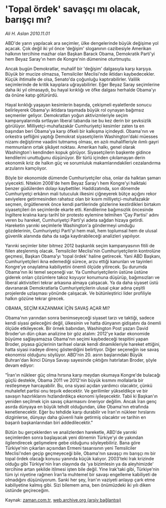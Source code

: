 # 'Topal ördek' savaşçı mı olacak, barışçı mı?

*Ali H. Aslan 2010.11.01*

<td class="columnist-detail">
<p>ABD'de yarın yapılacak ara seçimler, ülke dengelerinde büyük değişime yol açacak. Çok değil iki yıl önce 'değişim' sloganının cazibesiyle Amerikan halkının tercihine mazhar olan Başkan Barack Obama, Demokratik Parti'yi hem Beyaz Saray'ın hem de Kongre'nin dümenine oturtmuştu.</p>
<p>
<div id="haberMetinDiv">
<p>Ancak bugün Demokratlar, muhalif bir 'değişim' dalgasıyla karşı karşıya. Büyük bir mucize olmazsa, Temsilciler Meclisi'nde iktidarı kaybedecekler. Küçük ihtimalle de olsa, Senato'da çoğunluğu kaptırabilirler. Valilik seçimlerinde de kritik kayıplara uğrayabilirler. Eğer Beyaz Saray seçimlerine daha iki yıl olmasaydı, bu hayal kırıklığı ve öfke dalgası herhalde Obama'yı da önüne katıp götürürdü.
<p> Hayal kırıklığı yaşayan kesimlerin başında, çekişmeli eyaletlerde sonucu belirleyerek Obama'yı iktidara taşımada büyük rol oynayan bağımsız seçmenler geliyor. Demokratları yoğun aktivizmleriyle seçim kampanyalarında sırtlayan liberal tabanda ise bu kez derin bir şevksizlik görülüyor. Milliyetçi-muhafazakâr Cumhuriyetçi kesimler zaten ta en başından beri Obama'ya karşı öfkeli bir kalkışma içindeydi. Obama'nın ve orkestra şefliğini yaptığı Demokrat siyasetçilerin Washington'daki müesses nizamı değiştirme vaadini tutmamış olması, en azılı muhalifleriyle ılımlı gayri memnunların ortak şikâyet noktası. Amerikan halkı, genel olarak Washington'ı kendinden kopuk görüyor. Siyasetçilerin başkente gidince kendilerini unuttuğunu düşünüyor. Bir türlü içinden çıkılamayan derin ekonomik kriz de halkın güç ve sorumluluk makamlarındakileri cezalandırma arzularını kamçılıyor.
<p> Böyle bir ekonomide dümende Cumhuriyetçiler olsa, onlar da halktan şamarı yiyecekti. Nitekim 2008'de hem Beyaz Saray'ı hem Kongre'yi halktaki benzer güdülerden dolayı kaybettiler. Haddizatında, son dönemde Cumhuriyetçi erkânın mali tutuculuk ilkesini çiğneyerek bütçe açığını rekor seviyelere getirmesinden rahatsız olan bir kısım milliyetçi-muhafazakâr seçmen, örgütlenerek önce kendi partilerinde gözlerine kestirdikleri birtakım siyasetçileri ön seçimlerde ekarte etti. Kendilerine bağımsızlık öncesinde İngiltere kralına karşı tarihî bir protesto eylemine telmihen 'Çay Partisi' adını veren bu hareket, Cumhuriyetçi Parti'yi adeta sağdan hizaya getirdi. Hareketin yarınki seçimlerle Washington'a göndermeyi umduğu gözdelerinin, Cumhuriyetçi Parti'yi hem mali, hem toplumsal hem de ulusal güvenlik alanında daha da sağa kaydırabileceği analizleri yapılıyor.
<p> Yarınki seçimler biter bitmez 2012 başkanlık seçim kampanyasının fitili de fiilen ateşlenmiş olacak. Temsilciler Meclisi'nin Cumhuriyetçilerin kontrolüne geçmesi, Başkan Obama'yı 'topal ördek' haline getirecek. Yani ABD Başkanı, Cumhuriyetçileri ikna edemediği sürece, arzu ettiği kanunları ve tayinleri Kongre'ye onaylatma kabiliyetini önemli ölçüde yitirecek. Şu durumda Obama'nın iki temel seçeneği var. Ya Cumhuriyetçilerin üstüne üstüne giderek onları çözümlere takoz koyuyor konumuna düşürüp, bağımsızları ve liberal aktivistleri tekrar arkasına almaya çalışacak. Ya da daha siyaset üstü davranarak Demokratlarla Cumhuriyetçilerin ulusal çıkar adına çeşitli projelerde uzlaşması yönünde çalışacak. Ve bütünleştirici lider profiliyle halkın gözüne tekrar girecek.
<p>OBAMA, SEÇİM KAZANMAK İÇİN SAVAŞ AÇAR MI?
<p>Obama'nın yarından sonra benimseyeceği siyaset tarzı ve taktiği, sadece kendi siyasi geleceğini değil, ülkesinin ve hatta dünyanın gidişatını da önemli ölçüde etkileyecek. Bir örnek babından, Washington Post yazarı David Broder'un dün çıkan analizine bir göz atalım: 2012'ye kadar ekonomide büyüme sağlayamazsa Obama'nın seçimi kaybedeceği tespitini yapan Broder, piyasa güçlerinin tarihsel olarak kendi dinamikleriyle hareket ettiğini, hatta siyasi iradeye direnç gösterdiğini belirtiyor. Diğer seçeneğin ise savaş ekonomisi olduğunu söylüyor. ABD'nin 20. asrın başlarındaki Büyük Buhran'dan İkinci Dünya Savaşı sayesinde çıktığını hatırlatan Broder, şöyle devam ediyor:
<p> "İran'ın nükleer güç olma hırsına karşı meydan okumaya Kongre'de bulacağı güçlü destekle, Obama 2011 ve 2012'nin büyük kısmını mollalarla bir restleşmeye harcayabilir. Bu, ona siyasi açıdan yardımcı olacaktır, çünkü muhalefet partisi onu teşvik edecektir. Ve gerilimler yükseldikçe ve bir savaşın hazırlıklarını hızlandırdıkça ekonomi iyileşecektir. Tabii ki Başkan'ın yeniden seçilmek için savaş çıkarmasını öneriyor değilim. Ancak İran genç asırda dünyaya en büyük tehdit olduğundan, ülke Obama'nın etrafında kenetlenecektir. Eğer bu tehdide karşı durabilir ve İran'ın nükleer hırslarını dizginlerse, dünyayı daha güvenli hale getirmiş olacaktır ve tarihin en başarılı başkanlarından biri addedilecektir."
<p> Bütün bu gerçeklerden ve analizlerden hareketle, ABD'de yarınki seçimlerden sonra başlayacak yeni dönemin Türkiye'yi de yakından ilgilendirecek gelişmelere gebe olduğunu söyleyebiliriz. Bana göre Türkiye'nin çıkarları açısından Ermeni tasarısının yeni Temsilciler Meclisi'nden geçip geçmeyeceği bile, Obama'nın savaşçı mı barışçı mı bir topal ördek olacağı konusu yanında küçük kalıyor. 2003'teki Irak krizinde olduğu gibi Türkiye'nin İran olayında da 'ya bizimlesin ya da aleyhimizde' tercihine artan şekilde itilmesi işten bile değil. Yine Irak'taki gibi, Türkiye'nin tüm iyi niyetine rağmen İran'la muhtemel bir savaşı engelleme kabiliyeti de olmadığını düşünüyorum. Sanki her şey, İran'ın vaziyeti anlayıp çark etme kabiliyetine kalmış gibi. Sizi bilemem ama, ben önümüzdeki iki yılı diken üstünde geçireceğim. </p></p></p></p></p></p></p></p></div>
</p>
<a href="http://web.archive.org/web/20110204051954/mailto:a.aslan@zaman.com.tr">
</a></td>

Kaynak: [zaman.com.tr](http://zaman.com.tr/yazar.do?yazino=1047375), [web.archive.org (arşiv bağlantısı)](http://web.archive.org/web/20110204051954/http://www.zaman.com.tr:80/yazar.do?yazino=1047375)
